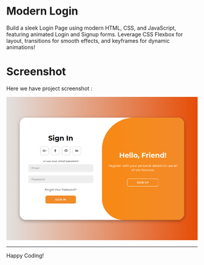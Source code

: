# Modern Login
Build a sleek Login Page using modern HTML, CSS, and JavaScript, featuring animated Login and Signup forms. Leverage CSS Flexbox for layout, transitions for smooth effects, and keyframes for dynamic animations!

# Screenshot
Here we have project screenshot :

![screenshot](preview.png)

---
Happy Coding!